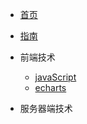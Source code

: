 <!-- repository/_sidebar.md -->

* [首页](/)
* [指南](guide)

* 前端技术
  * [javaScript](01/javaScript/)
  * [echarts](01/echarts/)

* 服务器端技术